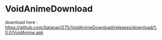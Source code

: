 # VoidAnimeDownload
download here :
https://github.com/Satanas1275/VoidAnimeDownload/releases/download/1.0.0/VoidAnime.apk
